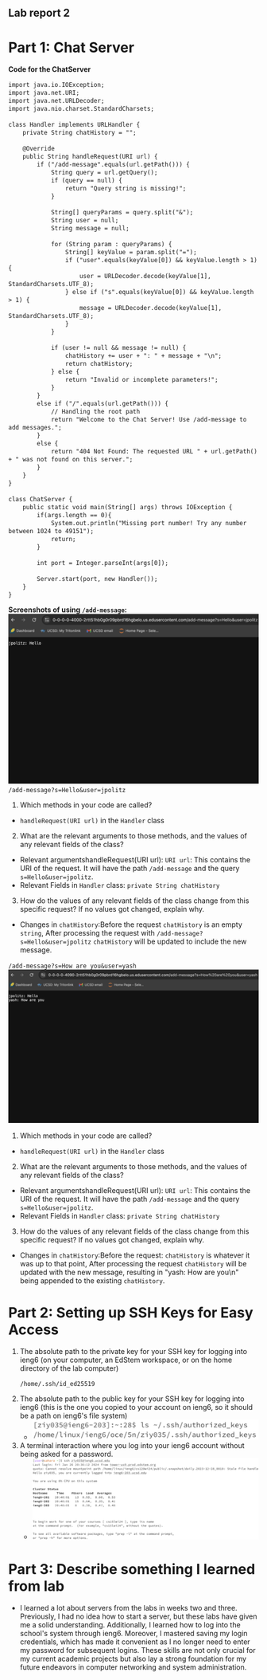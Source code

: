 ## Lab report 2 
# Part 1: Chat Server 
**Code for the ChatServer**
```
import java.io.IOException;
import java.net.URI;
import java.net.URLDecoder;
import java.nio.charset.StandardCharsets;

class Handler implements URLHandler {
    private String chatHistory = "";

    @Override
    public String handleRequest(URI url) {
        if ("/add-message".equals(url.getPath())) {
            String query = url.getQuery();
            if (query == null) {
                return "Query string is missing!";
            }

            String[] queryParams = query.split("&");
            String user = null;
            String message = null;

            for (String param : queryParams) {
                String[] keyValue = param.split("=");
                if ("user".equals(keyValue[0]) && keyValue.length > 1) {
                    user = URLDecoder.decode(keyValue[1], StandardCharsets.UTF_8);
                } else if ("s".equals(keyValue[0]) && keyValue.length > 1) {
                    message = URLDecoder.decode(keyValue[1], StandardCharsets.UTF_8);
                }
            }

            if (user != null && message != null) {
                chatHistory += user + ": " + message + "\n";
                return chatHistory;
            } else {
                return "Invalid or incomplete parameters!";
            }
        } 
        else if ("/".equals(url.getPath())) {
            // Handling the root path
            return "Welcome to the Chat Server! Use /add-message to add messages.";
        }
        else {
            return "404 Not Found: The requested URL " + url.getPath() + " was not found on this server.";
        }
    }
}

class ChatServer {
    public static void main(String[] args) throws IOException {
        if(args.length == 0){
            System.out.println("Missing port number! Try any number between 1024 to 49151");
            return;
        }

        int port = Integer.parseInt(args[0]);

        Server.start(port, new Handler());
    }
}
```
**Screenshots of using `/add-message`:**<br />
![Image](screenshotofadd1.png)<br />
`/add-message?s=Hello&user=jpolitz`<br />
1. Which methods in your code are called?
  * `handleRequest(URI url)` in the `Handler` class
2. What are the relevant arguments to those methods, and the values of any relevant fields of the class?
  * Relevant argumentshandleRequest(URI url):
   `URI url`: This contains the URI of the request. It will have the path `/add-message` and the query              `s=Hello&user=jpolitz`.
  * Relevant Fields in `Handler` class: `private String chatHistory`
3. How do the values of any relevant fields of the class change from this specific request? If no values got changed, explain why.
  * Changes in `chatHistory`:Before the request `chatHistory` is an empty `string`, After processing the request with `/add-message?s=Hello&user=jpolitz` `chatHistory` will be updated to include the new message.

`/add-message?s=How are you&user=yash`
![Image](screenshotofadd2.png)<br />
1. Which methods in your code are called?
  * `handleRequest(URI url)` in the `Handler` class
2. What are the relevant arguments to those methods, and the values of any relevant fields of the class?
  * Relevant argumentshandleRequest(URI url):
   `URI url`: This contains the URI of the request. It will have the path `/add-message` and the query              `s=Hello&user=jpolitz`.
  * Relevant Fields in `Handler` class: `private String chatHistory`
3. How do the values of any relevant fields of the class change from this specific request? If no values got changed, explain why.
  * Changes in `chatHistory`:Before the request: `chatHistory` is whatever it was up to that point, After processing the request `chatHistory` will be updated with the new message, resulting in "yash: How are you\n" being appended to the existing `chatHistory`.


# Part 2: Setting up SSH Keys for Easy Access
1. The absolute path to the private key for your SSH key for logging into ieng6 (on your computer, an EdStem workspace, or on the home directory of the lab computer)
   ```
   /home/.ssh/id_ed25519
   ```
2. The absolute path to the public key for your SSH key for logging into ieng6 (this is the one you copied to your account on ieng6, so it should be a path on ieng6's file system)
   * ![Image](publickey.png)<br />
3. A terminal interaction where you log into your ieng6 account without being asked for a password.
   * ![Image](terminalinteraction.png)<br />


# Part 3: Describe something I learned from lab
 * I learned a lot about servers from the labs in weeks two and three. Previously, I had no idea how to start a server, but these labs have given me a solid understanding. Additionally, I learned how to log into the school's system through ieng6. Moreover, I mastered saving my login credentials, which has made it convenient as I no longer need to enter my password for subsequent logins. These skills are not only crucial for my current academic projects but also lay a strong foundation for my future endeavors in computer networking and system administration.

